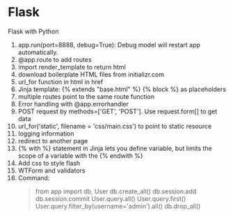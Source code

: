 # Flask
Flask with Python

1. app.run(port=8888, debug=True): Debug model will restart app automatically.
1. @app.route to add routes
1. import render_template to return html 
1. download boilerplate HTML files from initializr.com
1. url_for function in html in href
1. Jinja template: {% extends "base.html" %} {% block %} as placeholders 
1. multiple routes point to the same route function
1. Error handling with @app.errorhandler
1. POST request by methods=['GET', 'POST']. Use request.form[] to get data
1. url_for('static', filename = 'css/main.css') to point to static resource
1. logging information
1. redirect to another page
1. {% with %} statement in Jinja lets you define variable, but limits the scope of a variable with the {% endwith %} 
1. Add css to style flash
1. WTForm and validators
1. Command:
    > from app import db, User
    db.create_all()
    db.session.add
    db.session.commit
    User.query.all()
    User.query.first()
    User.query.filter_by(username='admin').all()
    db.drop_all()

